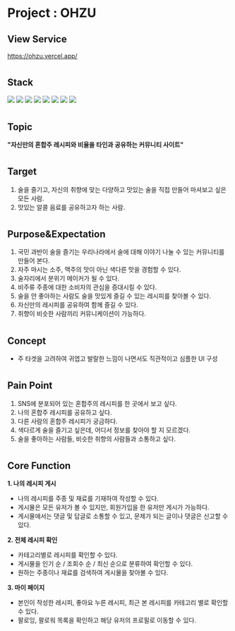 # Project : OHZU

## View Service

https://ohzu.vercel.app/

#

## Stack

<img src="https://img.shields.io/badge/Next.js-000?style=flat&logo=Next.js&logoColor=white"/>
<img src="https://img.shields.io/badge/React-61DAFB?style=flat&logo=React&logoColor=white"/>
<img src="https://img.shields.io/badge/TypeScript-3178C6?style=flat&logo=TypeScript&logoColor=white"/>
<img src="https://img.shields.io/badge/React Query-FF4154?style=flat&logo=React query&logoColor=white"/>
<img src="https://img.shields.io/badge/Axios-5A29E4?style=flat&logo=Axios&logoColor=white"/>
<img src="https://img.shields.io/badge/Firebase-FFCA28?style=flat&logo=Firebase&logoColor=white"/>
<img src="https://img.shields.io/badge/Tailwind CSS-06B6D4?style=flat&logo=Tailwind CSS&logoColor=white"/>
<img src="https://img.shields.io/badge/Vercel-000?style=flat&logo=Vercel&logoColor=white"/>

#

## Topic

**"자신만의 혼합주 레시피와 비율을 타인과 공유하는 커뮤니티 사이트"**

#

## Target

1. 술을 즐기고, 자신의 취향에 맞는 다양하고 맛있는 술을 직접 만들어 마셔보고 싶은 모든 사람.
2. 맛있는 알콜 음료를 공유하고자 하는 사람.

#

## Purpose&Expectation

1. 국민 과반이 술을 즐기는 우리나라에서 술에 대해 이야기 나눌 수 있는 커뮤니티를 만들어 본다.
2. 자주 마시는 소주, 맥주의 맛이 아닌 색다른 맛을 경험할 수 있다.
3. 술자리에서 분위기 메이커가 될 수 있다.
4. 비주류 주종에 대한 소비자의 관심을 증대시킬 수 있다.
5. 술을 안 좋아하는 사람도 술을 맛있게 즐길 수 있는 레시피를 찾아볼 수 있다.
6. 자신만의 레시피를 공유하여 함께 즐길 수 있다.
7. 취향이 비슷한 사람끼리 커뮤니케이션이 가능하다.

#

## Concept

- 주 타겟을 고려하여 귀엽고 발랄한 느낌이 나면서도 직관적이고 심플한 UI 구성

#

## Pain Point

1. SNS에 분포되어 있는 혼합주의 레시피를 한 곳에서 보고 싶다.
2. 나의 혼합주 레시피를 공유하고 싶다.
3. 다른 사람의 혼합주 레시피가 궁금하다.
4. 색다르게 술을 즐기고 싶은데, 어디서 정보를 찾아야 할 지 모르겠다.
5. 술을 좋아하는 사람들, 비슷한 취향의 사람들과 소통하고 싶다.

#

## Core Function

**1. 나의 레시피 게시**

- 나의 레시피를 주종 및 재료를 기재하여 작성할 수 있다.
- 게시물은 모든 유저가 볼 수 있지만, 회원가입을 한 유저만 게시가 가능하다.
- 게시물에서는 댓글 및 답글로 소통할 수 있고, 문제가 되는 글이나 댓글은 신고할 수 있다.

**2. 전체 레시피 확인**

- 카테고리별로 레시피를 확인할 수 있다.
- 게시물을 인기 순 / 조회수 순 / 최신 순으로 분류하여 확인할 수 있다.
- 원하는 주종이나 재료를 검색하여 게시물을 찾아볼 수 있다.

**3. 마이 페이지**

- 본인이 작성한 레시피, 좋아요 누른 레시피, 최근 본 레시피를 카테고리 별로 확인할 수 있다.
- 팔로잉, 팔로워 목록을 확인하고 해당 유저의 프로필로 이동할 수 있다.
